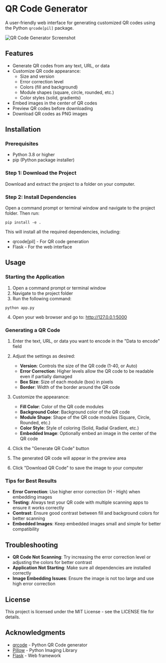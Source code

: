 # QR Code Generator

A user-friendly web interface for generating customized QR codes using the Python `qrcode[pil]` package.

![QR Code Generator Screenshot](https://i.imgur.com/example.png)

## Features

- Generate QR codes from any text, URL, or data
- Customize QR code appearance:
  - Size and version
  - Error correction level
  - Colors (fill and background)
  - Module shapes (square, circle, rounded, etc.)
  - Color styles (solid, gradients)
- Embed images in the center of QR codes
- Preview QR codes before downloading
- Download QR codes as PNG images

## Installation

### Prerequisites

- Python 3.8 or higher
- pip (Python package installer)

### Step 1: Download the Project

Download and extract the project to a folder on your computer.

### Step 2: Install Dependencies

Open a command prompt or terminal window and navigate to the project folder. Then run:

```
pip install -e .
```

This will install all the required dependencies, including:
- qrcode[pil] - For QR code generation
- Flask - For the web interface

## Usage

### Starting the Application

1. Open a command prompt or terminal window
2. Navigate to the project folder
3. Run the following command:

```
python app.py
```

4. Open your web browser and go to: http://127.0.0.1:5000

### Generating a QR Code

1. Enter the text, URL, or data you want to encode in the "Data to encode" field
2. Adjust the settings as desired:
   - **Version**: Controls the size of the QR code (1-40, or Auto)
   - **Error Correction**: Higher levels allow the QR code to be readable even if partially damaged
   - **Box Size**: Size of each module (box) in pixels
   - **Border**: Width of the border around the QR code

3. Customize the appearance:
   - **Fill Color**: Color of the QR code modules
   - **Background Color**: Background color of the QR code
   - **Module Shape**: Shape of the QR code modules (Square, Circle, Rounded, etc.)
   - **Color Style**: Style of coloring (Solid, Radial Gradient, etc.)
   - **Embedded Image**: Optionally embed an image in the center of the QR code

4. Click the "Generate QR Code" button
5. The generated QR code will appear in the preview area
6. Click "Download QR Code" to save the image to your computer

### Tips for Best Results

- **Error Correction**: Use higher error correction (H - High) when embedding images
- **Testing**: Always test your QR code with multiple scanning apps to ensure it works correctly
- **Contrast**: Ensure good contrast between fill and background colors for better scanning
- **Embedded Images**: Keep embedded images small and simple for better compatibility

## Troubleshooting

- **QR Code Not Scanning**: Try increasing the error correction level or adjusting the colors for better contrast
- **Application Not Starting**: Make sure all dependencies are installed correctly
- **Image Embedding Issues**: Ensure the image is not too large and use high error correction

## License

This project is licensed under the MIT License - see the LICENSE file for details.

## Acknowledgments

- [qrcode](https://github.com/lincolnloop/python-qrcode) - Python QR Code generator
- [Pillow](https://python-pillow.org/) - Python Imaging Library
- [Flask](https://flask.palletsprojects.com/) - Web framework